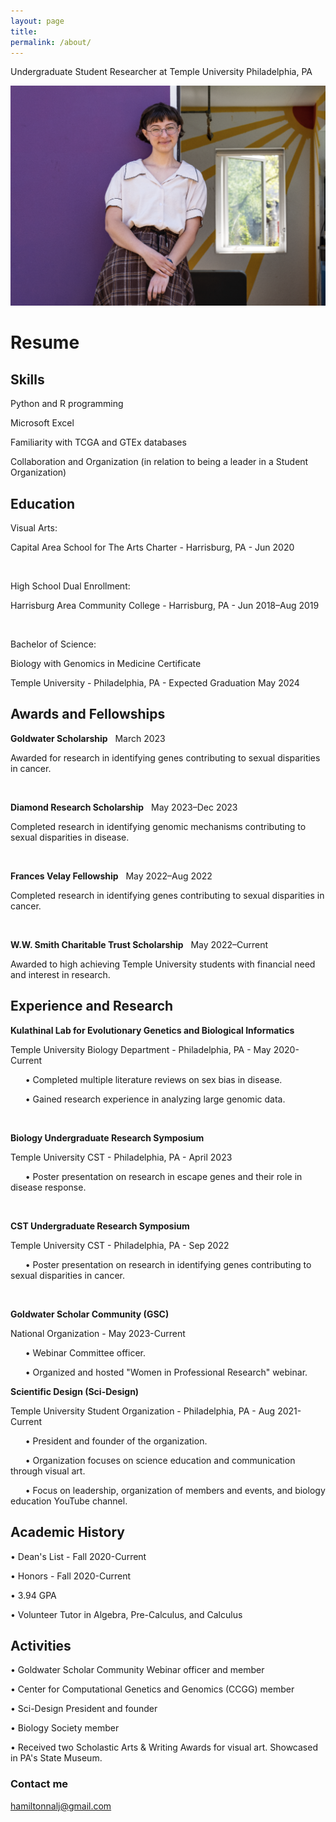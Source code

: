 ```yaml
---
layout: page
title:  
permalink: /about/
---
```

Undergraduate Student Researcher at Temple University Philadelphia, PA

![_config.yml](/images/picture.png)

# Resume
## Skills  
Python and R programming

Microsoft Excel

Familiarity with TCGA and GTEx databases

Collaboration and Organization (in relation to being a leader in a Student Organization)

## Education 
Visual Arts:

Capital Area School for The Arts Charter - Harrisburg, PA - Jun 2020
<p>&nbsp;</p>

High School Dual Enrollment:

Harrisburg Area Community College - Harrisburg, PA - Jun 2018–Aug 2019
<p>&nbsp;</p>

Bachelor of Science: 

Biology with Genomics in Medicine Certificate

Temple University - Philadelphia, PA - Expected Graduation May 2024

## Awards and Fellowships 


__Goldwater Scholarship__ &nbsp; March 2023


Awarded for research in identifying genes contributing to sexual disparities in cancer.
<p>&nbsp;</p>

__Diamond Research Scholarship__ &nbsp; May 2023–Dec 2023


Completed research in identifying genomic mechanisms contributing to sexual disparities in disease.
<p>&nbsp;</p>

__Frances Velay Fellowship__ &nbsp; May 2022–Aug 2022


Completed research in identifying genes contributing to sexual disparities in cancer. 
<p>&nbsp;</p>

__W.W. Smith Charitable Trust Scholarship__ &nbsp; May 2022–Current


Awarded to high achieving Temple University students with financial need and interest in research.

## Experience and Research 
__Kulathinal Lab for Evolutionary Genetics and Biological Informatics__

Temple University Biology Department - Philadelphia, PA - May 2020-Current


&nbsp; &nbsp; &nbsp; •	Completed multiple literature reviews on sex bias in disease. 


&nbsp; &nbsp; &nbsp; •	Gained research experience in analyzing large genomic data. 

<p>&nbsp;</p>

__Biology Undergraduate Research Symposium__ 

Temple University CST - Philadelphia, PA - April 2023


&nbsp; &nbsp; &nbsp; •	Poster presentation on research in escape genes and their role in disease response.

<p>&nbsp;</p>

__CST Undergraduate Research Symposium__

Temple University CST - Philadelphia, PA - Sep 2022


&nbsp; &nbsp; &nbsp; •	Poster presentation on research in identifying genes contributing to sexual disparities in cancer. 

<p>&nbsp;</p>

__Goldwater Scholar Community (GSC)__

National Organization - May 2023-Current


&nbsp; &nbsp; &nbsp; •	Webinar Committee officer.


&nbsp; &nbsp; &nbsp; •	Organized and hosted "Women in Professional Research" webinar.

__Scientific Design (Sci-Design)__

Temple University Student Organization - Philadelphia, PA - Aug 2021-Current


&nbsp; &nbsp; &nbsp; •	President and founder of the organization. 


&nbsp; &nbsp; &nbsp; •	Organization focuses on science education and communication through visual art.


&nbsp; &nbsp; &nbsp; •	Focus on leadership, organization of members and events, and biology education YouTube channel.

## Academic History 

•	Dean's List - Fall 2020-Current 


•	Honors - Fall 2020-Current


•	3.94 GPA


•	Volunteer Tutor in Algebra, Pre-Calculus, and Calculus

## Activities  
•	Goldwater Scholar Community Webinar officer and member


•	Center for Computational Genetics and Genomics (CCGG) member 


•	Sci-Design President and founder


•	Biology Society member


•	Received two Scholastic Arts & Writing Awards for visual art. Showcased in PA's State Museum.

### Contact me

[hamiltonnalj@gmail.com](mailto:hamiltonnalj@gmail.com)
